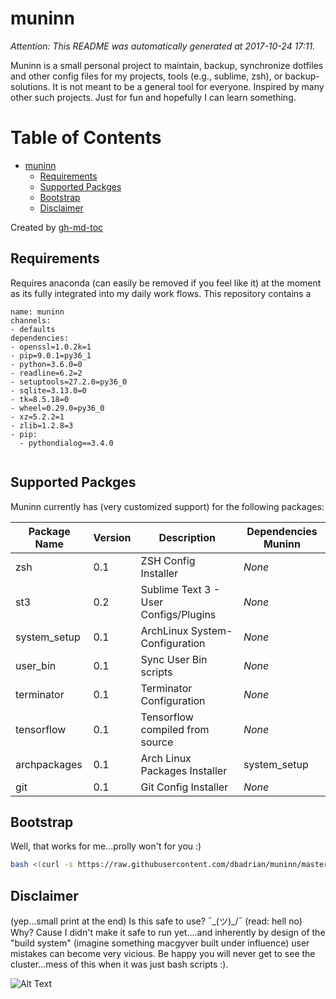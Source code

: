 # muninn

*Attention: This README was automatically generated at 2017-10-24 17:11.*

Muninn is a small personal project to maintain, backup, synchronize dotfiles and other config files for my projects, tools (e.g., sublime, zsh), or backup-solutions.
It is not meant to be a general tool for everyone. Inspired by many other such projects. Just for fun and hopefully I can learn something.


Table of Contents
=================

   * [muninn](#muninn)
      * [Requirements](#requirements)
      * [Supported Packges](#supported-packges)
      * [Bootstrap](#bootstrap)
      * [Disclaimer](#disclaimer)

Created by [gh-md-toc](https://github.com/ekalinin/github-markdown-toc)



## Requirements
Requires anaconda (can easily be removed if you feel like it) at the moment as its fully integrated into my daily work flows.
This repository contains a 

```
name: muninn
channels:
- defaults
dependencies:
- openssl=1.0.2k=1
- pip=9.0.1=py36_1
- python=3.6.0=0
- readline=6.2=2
- setuptools=27.2.0=py36_0
- sqlite=3.13.0=0
- tk=8.5.18=0
- wheel=0.29.0=py36_0
- xz=5.2.2=1
- zlib=1.2.8=3
- pip:
  - pythondialog==3.4.0


```

## Supported Packges
Muninn currently has (very customized support) for the following packages:

Package Name | Version | Description | Dependencies Muninn
--- | --- | --- | --- 
zsh | 0.1 | ZSH Config Installer | *None*
st3 | 0.2 | Sublime Text 3 - User Configs/Plugins | *None*
system_setup | 0.1 | ArchLinux System-Configuration | *None*
user_bin | 0.1 | Sync User Bin scripts | *None*
terminator | 0.1 | Terminator Configuration | *None*
tensorflow | 0.1 | Tensorflow compiled from source | *None*
archpackages | 0.1 | Arch Linux Packages Installer | system_setup
git | 0.1 | Git Config Installer | *None*


## Bootstrap
Well, that works for me...prolly won't for you :)

```bash
bash <(curl -s https://raw.githubusercontent.com/dbadrian/muninn/master/bootstrap.sh)
```

## Disclaimer
(yep...small print at the end)
Is this safe to use? ¯\_(ツ)_/¯ (read: hell no)
Why? Cause I didn't make it safe to run yet....and inherently by design of the "build system" (imagine something macgyver built under influence) user mistakes can become very vicious.
Be happy you will never get to see the cluster...mess of this when it was just bash scripts :).

![Alt Text](http://www.sheawong.com/wp-content/uploads/2013/08/keephatin.gif)
